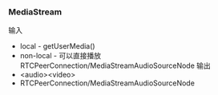 ### MediaStream
输入
- local -  getUserMedia()
- non-local - 可以直接播放 RTCPeerConnection/MediaStreamAudioSourceNode
输出
- \<audio>\<video>
- RTCPeerConnection/MediaStreamAudioSourceNode